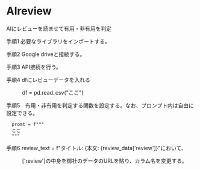 # AIreview
AIにレビューを読ませて有用・非有用を判定  

手順1 必要なライブラリをインポートする。  

手順2 Google driveと接続する。  

手順3 API接続を行う。  

手順4 dfにレビューデータを入れる  

　　　df = pd.read_csv("ここ")  
   
手順5　有用・非有用を判定する関数を設定する。なお、プロンプト内は自由に設定できる。  


      promt = f"""
      ここ
      """
手順6  review_text = f"タイトル: {本文: {review_data['review']}"において、  

　　　['review']の中身を御社のデータのURLを貼り、カラム名を変更する。
